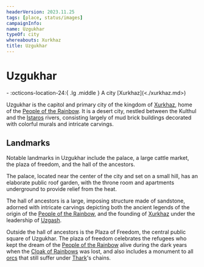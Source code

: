 ```yaml
---
headerVersion: 2023.11.25
tags: [place, status/images]
campaignInfo:
name: Uzgukhar
typeOf: city
whereabouts: Xurkhaz
title: Uzgukhar
---
```

# Uzgukhar
<div class="grid cards ext-narrow-margin ext-one-column" markdown>
-    :octicons-location-24:{ .lg .middle } A city [Xurkhaz](<./xurkhaz.md>)  
</div>


Uzgukhar is the capitol and primary city of the kingdom of [Xurkhaz](<./xurkhaz.md>), home of the [People of the Rainbow](<../../../groups/orc-hordes/people-of-the-rainbow.md>). It is a desert city, nestled between the Kulthul and the [Istaros](<../rivers/istaros.md>) rivers, consisting largely of mud brick buildings decorated with colorful murals and intricate carvings. 
## Landmarks
Notable landmarks in Uzgukhar include the palace, a large cattle market, the plaza of freedom, and the hall of the ancestors. 

The palace, located near the center of the city and set on a small hill, has an elaborate public roof garden, with the throne room and apartments underground to provide relief from the heat. 

The hall of ancestors is a large, imposing structure made of sandstone, adorned with intricate carvings depicting both the ancient legends of the origin of the [People of the Rainbow](<../../../groups/orc-hordes/people-of-the-rainbow.md>), and the founding of [Xurkhaz](<./xurkhaz.md>) under the leadership of [Uzgash](<../../../people/orcs/uzgash.md>). 

Outside the hall of ancestors is the Plaza of Freedom, the central public square of Uzgukhar. The plaza of freedom celebrates the refugees who kept the dream of the [People of the Rainbow](<../../../groups/orc-hordes/people-of-the-rainbow.md>) alive during the dark years when the [Cloak of Rainbows](<../../../things/artifacts-of-power/cloak-of-rainbows.md>) was lost, and also includes a monument to all [orcs](<../../../species/children-of-the-embodied-gods/orcs/orcs.md>) that still suffer under [Thark](<../../../cosmology/gods/embodied-gods/thark.md>)'s chains. 
